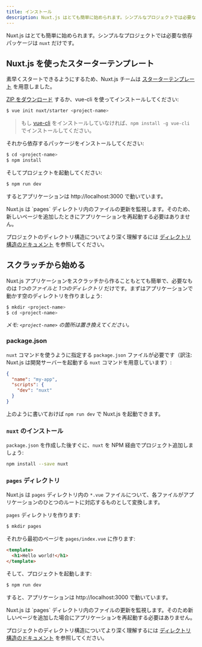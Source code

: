 ```yaml
---
title: インストール
description: Nuxt.js はとても簡単に始められます。シンプルなプロジェクトでは必要な依存パッケージは `nuxt` だけです。
---
```


<!-- title: Installation -->
<!-- description: Nuxt.js is really easy to get started with. A simple project only need the `nuxt` dependency. -->

<!-- \> Nuxt.js is really easy to get started with. A simple project only need the `nuxt` dependency. -->

Nuxt.js はとても簡単に始められます。シンプルなプロジェクトでは必要な依存パッケージは `nuxt` だけです。

<!-- ## Using Nuxt.js starter template -->

## Nuxt.js を使ったスターターテンプレート

<!-- To start quickly, the Nuxt.js team has created a [starter template](https://github.com/nuxt/starter). -->

素早くスタートできるようにするため、Nuxt.js チームは [スターターテンプレート](https://github.com/nuxt/starter) を用意しました。

<!-- [Download the .zip](https://github.com/nuxt/starter/archive/source.zip) starter template or install it with vue-cli: -->

[ZIP をダウンロード](https://github.com/nuxt/starter/archive/source.zip) するか、vue-cli を使ってインストールしてください:

```bash
$ vue init nuxt/starter <project-name>
```

<!-- \> If [vue-cli](https://github.com/vuejs/vue-cli) is not installed, please install it with `npm install -g vue-cli` -->

> もし [vue-cli](https://github.com/vuejs/vue-cli) をインストールしていなければ、`npm install -g vue-cli` でインストールしてください。

<!-- then install the dependencies: -->

それから依存するパッケージをインストールしてください:

```bash
$ cd <project-name>
$ npm install
```

<!-- and launch the project with: -->

そしてプロジェクトを起動してください:

```bash
$ npm run dev
```

<!-- The application is now running on http://localhost:3000 -->

するとアプリケーションは http://localhost:3000 で動いています。

<!-- <p class="Alert">Nuxt.js will listen on the files changes inside the `pages` directory, so no need to restart the application when adding new pages</p> -->

<p class="Alert">Nuxt.js は `pages` ディレクトリ内のファイルの更新を監視します。そのため、新しいページを追加したときにアプリケーションを再起動する必要はありません。</p>

<!-- To discover more about the directory structure of the project: [Directory Structure Documentation](/guide/directory-structure). -->

プロジェクトのディレクトリ構造についてより深く理解するには [ディレクトリ構造のドキュメント](/guide/directory-structure) を参照してください。

<!-- ## Starting from scratch -->

## スクラッチから始める

<!-- Creating a Nuxt.js application from scratch is also really easy, it only needs *1 file and 1 directory*. Let's create an empty directory to start working on the application: -->

Nuxt.js アプリケーションをスクラッチから作ることもとても簡単で、必要なものは *1つのファイルと 1つのディレクトリ* だけです。まずはアプリケーションで動かす空のディレクトリを作りましょう:

```bash
$ mkdir <project-name>
$ cd <project-name>
```

<!-- *Info: replace project-name by the name of the project.* -->

*メモ: `<project-name>` の箇所は置き換えてください。*

<!-- ### The package.json -->

### package.json

<!-- The project needs a `package.json` file to specify how to start `nuxt`: -->

`nuxt` コマンドを使うように指定する `package.json` ファイルが必要です（訳注: Nuxt.js は開発サーバーを起動する `nuxt` コマンドを用意しています）:

```json
{
  "name": "my-app",
  "scripts": {
    "dev": "nuxt"
  }
}
```

<!-- `scripts` will launch Nuxt.js via `npm run dev`. -->

上のように書いておけば `npm run dev` で Nuxt.js を起動できます。

<!-- ### Installing `nuxt` -->

### `nuxt` のインストール

<!-- Once the `package.json` has been created, add `nuxt` to the project via NPM: -->

`package.json` を作成した後すぐに、`nuxt` を NPM 経由でプロジェクト追加しましょう:

```bash
npm install --save nuxt
```

<!-- ### The `pages` directory -->

### `pages` ディレクトリ

<!-- Nuxt.js will transform every `*.vue` file inside the `pages` directory as a route for the application. -->

Nuxt.js は `pages` ディレクトリ内の `*.vue` ファイルについて、各ファイルがアプリケーションのひとつのルートに対応するものとして変換します。

<!-- Create the `pages` directory: -->

`pages` ディレクトリを作ります:

```bash
$ mkdir pages
```

<!-- then create the first page in `pages/index.vue`: -->

それから最初のページを `pages/index.vue` に作ります:

```html
<template>
  <h1>Hello world!</h1>
</template>
```

<!-- and launch the project with: -->

そして、プロジェクトを起動します:

```bash
$ npm run dev
```

<!-- The application is now running on http://localhost:3000 -->

すると、アプリケーションは http://localhost:3000 で動いています。

<!-- <p class="Alert">Nuxt.js will listen on the files changes inside the `pages` directory, so no need to restart the application when adding new pages</p> -->

<p class="Alert">Nuxt.js は `pages` ディレクトリ内のファイルの更新を監視します。そのため新しいページを追加した場合にアプリケーションを再起動する必要はありません。</p>

<!-- To discover more about the directory structure of the project: [Directory Structure Documentation](/guide/directory-structure). -->

プロジェクトのディレクトリ構造についてより深く理解するには [ディレクトリ構造のドキュメント](/guide/directory-structure) を参照してください。
